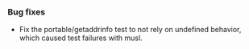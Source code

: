 ### Bug fixes

- Fix the portable/getaddrinfo test to not rely on undefined behavior, which caused test failures with musl.
